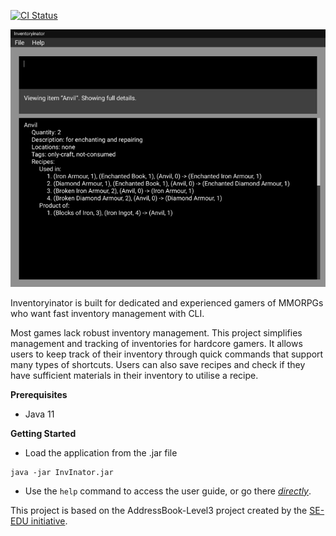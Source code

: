 [![CI Status](https://github.com/AY2021S1-CS2103T-F13-1/tp/workflows/Java%20CI/badge.svg)](https://github.com/AY2021S1-CS2103T-F13-1/tp/actions)

![Ui](docs/images/Ui.png)

Inventoryinator is built for dedicated and experienced gamers of MMORPGs who want 
fast inventory management with CLI.

Most games lack robust inventory management. This project simplifies management 
and tracking of inventories for hardcore gamers. It allows users to keep track 
of their inventory through quick commands that support many types of shortcuts.
Users can also save recipes and check if they have sufficient materials in
their inventory to utilise a recipe.

**Prerequisites**
* Java 11

**Getting Started**
* Load the application from the .jar file
```
java -jar InvInator.jar
```
* Use the `help` command to access the user guide, or go there [_directly_](UserGuide.html#quick-start).


This project is based on the AddressBook-Level3 project created by 
the [SE-EDU initiative](https://se-education.org).